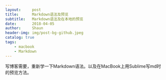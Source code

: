 ```yaml
---
layout:     post
title:      Markdown语法及预览
subtitle:	Markdown语法及在本地的预览
date:       2018-04-05
author:     Shaun
header-img: img/post-bg-github.jpeg
catalog: true
tags:
    - macbook
    - Markdown
---
```


写博客需要，重新学一下Markdown语法。以及在MacBook上用Sublime写md时的预览方法。